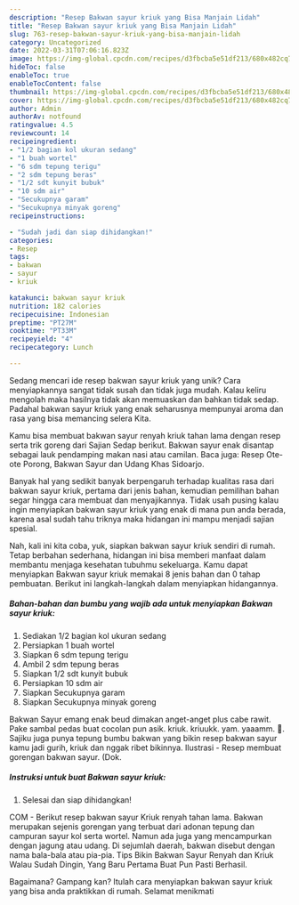 ```yaml
---
description: "Resep Bakwan sayur kriuk yang Bisa Manjain Lidah"
title: "Resep Bakwan sayur kriuk yang Bisa Manjain Lidah"
slug: 763-resep-bakwan-sayur-kriuk-yang-bisa-manjain-lidah
category: Uncategorized
date: 2022-03-31T07:06:16.823Z
image: https://img-global.cpcdn.com/recipes/d3fbcba5e51df213/680x482cq70/bakwan-sayur-kriuk-foto-resep-utama.jpg
hideToc: false
enableToc: true
enableTocContent: false
thumbnail: https://img-global.cpcdn.com/recipes/d3fbcba5e51df213/680x482cq70/bakwan-sayur-kriuk-foto-resep-utama.jpg
cover: https://img-global.cpcdn.com/recipes/d3fbcba5e51df213/680x482cq70/bakwan-sayur-kriuk-foto-resep-utama.jpg
author: Admin
authorAv: notfound
ratingvalue: 4.5
reviewcount: 14
recipeingredient:
- "1/2 bagian kol ukuran sedang"
- "1 buah wortel"
- "6 sdm tepung terigu"
- "2 sdm tepung beras"
- "1/2 sdt kunyit bubuk"
- "10 sdm air"
- "Secukupnya garam"
- "Secukupnya minyak goreng"
recipeinstructions:

- "Sudah jadi dan siap dihidangkan!"
categories:
- Resep
tags:
- bakwan
- sayur
- kriuk

katakunci: bakwan sayur kriuk 
nutrition: 182 calories
recipecuisine: Indonesian
preptime: "PT27M"
cooktime: "PT33M"
recipeyield: "4"
recipecategory: Lunch

---
```





Sedang mencari ide resep bakwan sayur kriuk yang unik? Cara menyiapkannya sangat tidak susah dan tidak juga mudah. Kalau keliru mengolah maka hasilnya tidak akan memuaskan dan bahkan tidak sedap. Padahal bakwan sayur kriuk yang enak seharusnya mempunyai aroma dan rasa yang bisa memancing selera Kita.





Kamu bisa membuat bakwan sayur renyah kriuk tahan lama dengan resep serta trik goreng dari Sajian Sedap berikut. Bakwan sayur enak disantap sebagai lauk pendamping makan nasi atau camilan. Baca juga: Resep Ote-ote Porong, Bakwan Sayur dan Udang Khas Sidoarjo.

Banyak hal yang sedikit banyak berpengaruh terhadap kualitas rasa dari bakwan sayur kriuk, pertama dari jenis bahan, kemudian pemilihan bahan segar hingga cara membuat dan menyajikannya. Tidak usah pusing kalau ingin menyiapkan bakwan sayur kriuk yang enak di mana pun anda berada, karena asal sudah tahu triknya maka hidangan ini mampu menjadi sajian spesial.






Nah, kali ini kita coba, yuk, siapkan bakwan sayur kriuk sendiri di rumah. Tetap berbahan sederhana, hidangan ini bisa memberi manfaat dalam membantu menjaga kesehatan tubuhmu sekeluarga. Kamu dapat menyiapkan Bakwan sayur kriuk memakai 8 jenis bahan dan 0 tahap pembuatan. Berikut ini langkah-langkah dalam menyiapkan hidangannya.

<!--inarticleads1-->

##### Bahan-bahan dan bumbu yang wajib ada untuk menyiapkan Bakwan sayur kriuk:

1. Sediakan 1/2 bagian kol ukuran sedang
1. Persiapkan 1 buah wortel
1. Siapkan 6 sdm tepung terigu
1. Ambil 2 sdm tepung beras
1. Siapkan 1/2 sdt kunyit bubuk
1. Persiapkan 10 sdm air
1. Siapkan Secukupnya garam
1. Siapkan Secukupnya minyak goreng


Bakwan Sayur emang enak beud dimakan anget-anget plus cabe rawit. Pake sambal pedas buat cocolan pun asik. kriuk. kriuukk. yam. yaaamm. 🤤. Sajiku juga punya tepung bumbu bakwan yang bikin resep bakwan sayur kamu jadi gurih, kriuk dan nggak ribet bikinnya. Ilustrasi - Resep membuat gorengan bakwan sayur. (Dok. 

<!--inarticleads2-->

##### Instruksi untuk buat Bakwan sayur kriuk:


1. Selesai dan siap dihidangkan!

COM - Berikut resep bakwan sayur Kriuk renyah tahan lama. Bakwan merupakan sejenis gorengan yang terbuat dari adonan tepung dan campuran sayur kol serta wortel. Namun ada juga yang mencampurkan dengan jagung atau udang. Di sejumlah daerah, bakwan disebut dengan nama bala-bala atau pia-pia. Tips Bikin Bakwan Sayur Renyah dan Kriuk Walau Sudah Dingin, Yang Baru Pertama Buat Pun Pasti Berhasil. 

Bagaimana? Gampang kan? Itulah cara menyiapkan bakwan sayur kriuk yang bisa anda praktikkan di rumah. Selamat menikmati

